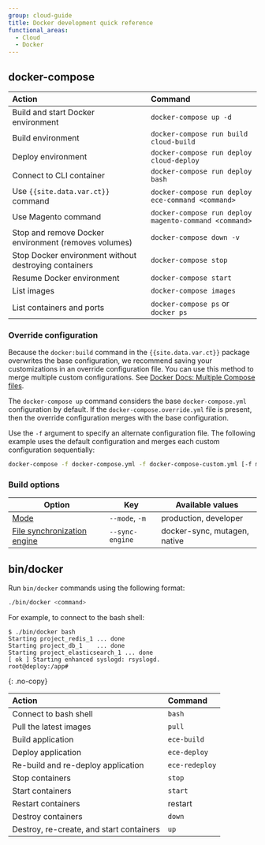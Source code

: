 ```yaml
---
group: cloud-guide
title: Docker development quick reference
functional_areas:
  - Cloud
  - Docker
---
```


## docker-compose

Action | Command
:----- | :------
Build and start Docker environment | `docker-compose up -d`
Build environment | `docker-compose run build cloud-build`
Deploy environment | `docker-compose run deploy cloud-deploy`
Connect to CLI container | `docker-compose run deploy bash`
Use `{{site.data.var.ct}}` command | `docker-compose run deploy ece-command <command>`
Use Magento command | `docker-compose run deploy magento-command <command>`
Stop and remove Docker environment (removes volumes) | `docker-compose down -v`
Stop Docker environment without destroying containers | `docker-compose stop`
Resume Docker environment | `docker-compose start`
List images | `docker-compose images`
List containers and ports | `docker-compose ps` or `docker ps`

### Override configuration

Because the `docker:build` command in the `{{site.data.var.ct}}` package overwrites the base configuration, we recommend saving your customizations in an override configuration file. You can use this method to merge multiple custom configurations. See [Docker Docs: Multiple Compose files](https://docs.docker.com/compose/extends/#multiple-compose-files).

The `docker-compose up` command considers the base `docker-compose.yml` configuration by default. If the `docker-compose.override.yml` file is present, then the override configuration merges with the base configuration.

Use the `-f` argument to specify an alternate configuration file. The following example uses the default configuration and merges each custom configuration sequentially:

```bash
docker-compose -f docker-compose.yml -f docker-compose-custom.yml [-f more-custom-docker-compose.yml] up
```

### Build options

| Option       | Key              | Available values
| ------------ | ---------------- | ------------------
| [Mode]({{page.baseurl}}/cloud/docker/docker-config.html#launch-modes)         | `--mode`, `-m`   | production, developer
| [File synchronization engine]({{page.baseurl}}/cloud/docker/docker-config.html#launch-modes) | `--sync-engine` | docker-sync, mutagen, native

## bin/docker

Run `bin/docker` commands using the following format:

```bash
./bin/docker <command>
```

For example, to connect to the bash shell:

```terminal
$ ./bin/docker bash
Starting project_redis_1 ... done
Starting project_db_1    ... done
Starting project_elasticsearch_1 ... done
[ ok ] Starting enhanced syslogd: rsyslogd.
root@deploy:/app#
```
{: .no-copy}

Action | Command
:----- | :------
Connect to bash shell | `bash`
Pull the latest images | `pull`
Build application | `ece-build`
Deploy application | `ece-deploy`
Re-build and re-deploy application | `ece-redeploy`
Stop containers | `stop`
Start containers | `start`
Restart containers | restart
Destroy containers | `down`
Destroy, re-create, and start containers | `up`
